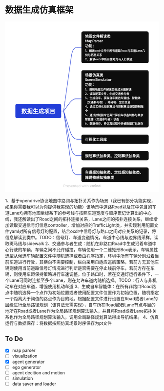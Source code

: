 # 数据生成仿真框架
![总体设计](doc/structural_design.png)

1、基于opendrive协议地图中路网与拓扑关系作为场景（我已有部分功能实现，如果你需要我可以为你提供我实现的功能）该场景中道路Road以及其中包含的车道Lane均拥有地图坐标系下的参考线与按照车道宽度与顺序累记计算出的中心线，我还解读出了Road之间的拓扑连接关系，Lane之间的拓扑连接关系，继续增加读取交通信号灯信息controller，增加对应的TrafficLight类，并实现利用配置文件yaml对所有信号灯的配置，结合oxdr中信号灯与路口之间对应关系的记录，将信息解读到类中。TODO：信号灯、车道变道情况，车道中心线与边界线采样，读取斑马线与sidewalk
2、交通参与者生成：随机在非路口Road中生成沿着车道中心行驶的车辆，车辆之间不允许碰撞，车辆使用一个二维矩形Box表示，车辆属性选型从候选车辆配置文件中随机选择或者由程序指定，环境中所有车辆分别沿着当前车道进行行驶，其横向不需要控制，纵向采用自适应巡航策略，若前方无其他车辆则使用当前道路信号灯情况进行判断是否需要在停止线前停车，若前方存在车辆，则使用车距保持策略进行车速调整。位于路口时，若在交通灯运行条件下，一个Lane可同时连接至多个Lane，则在允许车道内随机选择。TODO：行人与非机动车在对应车道，增强使用机动车道
3、生成自车智能体：在所有非路口Road路点中随机选择一个点作为初始位置或者使用配置文件位置作为初始位置，随机指定一个距离大于阈值的路点作为目的地。根据配置文件进行设置在Road或者Lane的层级进行全局路径规划（该算法无需实现），自车所在Road或者Lane节点与目的地所在Road或者Lane作为全局路径规划算法输入，并且将Road或者Lane拓扑关系也作为全局路径规划算法输入，调用全局路径规划算法得出导航结果。
4、仿真运行与数据保存：将数据按照仿真场景时序保存为pt文件

## To Do


- [x] map parser
- [ ] visualization
- [x] agent generator
- [ ] ego generator
- [ ] agent decition and motion
- [ ] simulation
- [ ] data saver and loader
